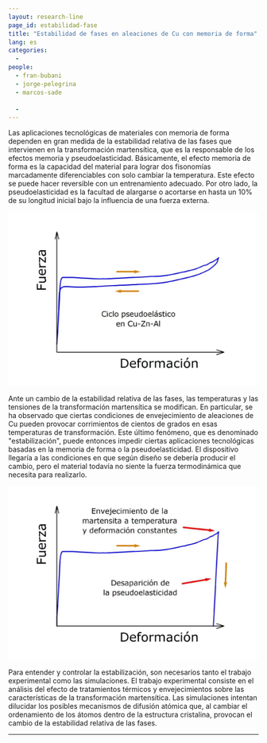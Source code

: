 ```yaml
---
layout: research-line
page_id: estabilidad-fase
title: "Estabilidad de fases en aleaciones de Cu con memoria de forma"
lang: es
categories: 
  -
people:
  - fran-bubani
  - jorge-pelegrina
  - marcos-sade
 
  -
---
```


Las aplicaciones tecnológicas de materiales con memoria de forma dependen en gran medida de la estabilidad relativa de las fases que intervienen en la transformación martensítica, que es la responsable de los efectos memoria y pseudoelasticidad. Básicamente, el efecto memoria de forma es la capacidad del material para lograr dos fisonomías marcadamente diferenciables con solo cambiar la temperatura. Este efecto se puede hacer reversible con un entrenamiento adecuado. Por otro lado, la pseudoelasticidad es la facultad de alargarse o acortarse en hasta un 10% de su longitud inicial bajo la influencia de una fuerza externa.

![](/assets/img/research/Pseudoelasticidad-1024x710.jpg)

Ante un cambio de la estabilidad relativa de las fases, las temperaturas y las tensiones de la transformación martensítica se modifican. En particular, se ha observado que ciertas condiciones de envejecimiento de aleaciones de Cu pueden provocar corrimientos de cientos de grados en esas temperaturas de transformación. Este último fenómeno, que es denominado "estabilización", puede entonces impedir ciertas aplicaciones tecnológicas basadas en la memoria de forma o la pseudoelasticidad. El dispositivo llegaría a las condiciones en que según diseño se debería producir el cambio, pero el material todavía no siente la fuerza termodinámica que necesita para realizarlo.

![](/assets/img/research/Pseudoestabilizada-1024x710.jpg)

Para entender y controlar la estabilización, son necesarios tanto el trabajo experimental como las simulaciones. El trabajo experimental consiste en el análisis del efecto de tratamientos térmicos y envejecimientos sobre las características de la transformación martensítica. Las simulaciones intentan dilucidar los posibles mecanismos de difusión atómica que, al cambiar el ordenamiento de los átomos dentro de la estructura cristalina, provocan el cambio de la estabilidad relativa de las fases.

* * *

